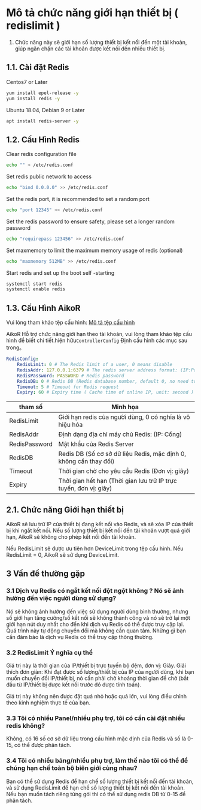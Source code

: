 # Mô tả chức năng giới hạn thiết bị ( redislimit )
1. Chức năng này sẽ giới hạn số lượng thiết bị kết nối đến một tài khoản, giúp ngăn chặn các tài khoản được kết nối đến nhiều thiết bị.

## 1.1. Cài đặt Redis

Centos7 or Later

```bash
yum install epel-release -y
yum install redis -y
```

Ubuntu 18.04, Debian 9 or Later

```bash
apt install redis-server -y
```

## 1.2. Cấu Hình Redis

Clear redis configuration file

```bash 
echo "" > /etc/redis.conf
```

Set redis public network to access

```bash
echo "bind 0.0.0.0" >> /etc/redis.conf
```

Set the redis port, it is recommended to set a random port

```bash
echo "port 12345" >> /etc/redis.conf
```

Set the redis password to ensure safety, please set a longer random password

```bash
echo "requirepass 123456" >> /etc/redis.conf
```

Set maxmemory to limit the maximum memory usage of redis (optional)

```bash
echo "maxmemory 512MB" >> /etc/redis.conf
```

Start redis and set up the boot self -starting

```bash
systemctl start redis
systemctl enable redis
```

## 1.3. Cấu Hình AikoR

Vui lòng tham khảo tệp cấu hình: [Mô tả tệp cấu hình](../Configuration-file-description/config.md)

AikoR Hỗ trợ chức năng giới hạn theo tài khoản, vui lòng tham khảo tệp cấu hình để biết chi tiết.hiện hữu`ControllerConfig` Định cấu hình các mục sau trong。

```yaml
RedisConfig:
    RedisLimit: 0 # The Redis limit of a user, 0 means disable
    RedisAddr: 127.0.0.1:6379 # The redis server address format: (IP:Port)
    RedisPassword: PASSWORD # Redis password
    RedisDB: 0 # Redis DB (Redis database number, default 0, no need to change)
    Timeout: 5 # Timeout for Redis request
    Expiry: 60 # Expiry time ( Cache time of online IP, unit: second )
```

| tham số       | Minh họa                                                                    |
| ------------- | --------------------------------------------------------------------------- |
| RedisLimit    | Giới hạn redis của người dùng, 0 có nghĩa là vô hiệu hóa                    |
| RedisAddr     | Định dạng địa chỉ máy chủ Redis: (IP: Cổng)                                 |
| RedisPassword | Mật khẩu của Redis Server                                                   |
| RedisDB       | Redis DB (Số cơ sở dữ liệu Redis, mặc định 0, không cần thay đổi)           |    
| Timeout       | Thời gian chờ cho yêu cầu Redis (Đơn vị: giây)                              |
| Expiry        | Thời gian hết hạn (Thời gian lưu trữ IP trực tuyến, đơn vị: giây)           |

## 2.1. Chức năng Giới hạn thiết bị

AikoR sẽ lưu trữ IP của thiết bị đang kết nối vào Redis, và sẽ xóa IP của thiết bị khi ngắt kết nối. Nếu số lượng thiết bị kết nối đến tài khoản vượt quá giới hạn, AikoR sẽ không cho phép kết nối đến tài khoản.

Nếu RedisLimit sẽ được ưu tiên hơn DeviceLimit trong tệp cấu hình. Nếu RedisLimit = 0, AikoR sẽ sử dụng DeviceLimit.

## 3 Vấn đề thường gặp

### 3.1 Dịch vụ Redis có ngắt kết nối đột ngột không ? Nó sẽ ảnh hưởng đến việc người dùng sử dụng?

Nó sẽ không ảnh hưởng đến việc sử dụng người dùng bình thường, nhưng số giới hạn tăng cường/số kết nối sẽ không thành công và nó sẽ trở lại một giới hạn nút duy nhất cho đến khi dịch vụ Redis có thể được truy cập lại. Quá trình này tự động chuyển đổi mà không cần quan tâm. Những gì bạn cần đảm bảo là dịch vụ Redis có thể truy cập thông thường.

### 3.2 RedisLimit Ý nghĩa cụ thể 

Giá trị này là thời gian của IP/thiết bị trực tuyến bộ đệm, đơn vị: Giây. Giải thích đơn giản: Khi đạt được số lượng/thiết bị của IP của người dùng, khi bạn muốn chuyển đổi IP/thiết bị, nó cần phải chờ khoảng thời gian để chờ (bắt đầu từ IP/thiết bị được kết nối trước đó được tính toán).

Giá trị này không nên được đặt quá nhỏ hoặc quá lớn, vui lòng điều chỉnh theo kinh nghiệm thực tế của bạn.

### 3.3 Tôi có nhiều Panel/nhiều phụ trợ, tôi có cần cài đặt nhiều redis không?

Không, có 16 số cơ sở dữ liệu trong cấu hình mặc định của Redis và số là 0-15, có thể được phân tách.

### 3.4 Tôi có nhiều bảng/nhiều phụ trợ, làm thế nào tôi có thể để chúng hạn chế toàn bộ biên giới cùng nhau?

Bạn có thể sử dụng Redis để hạn chế số lượng thiết bị kết nối đến tài khoản, và sử dụng RedisLimit để hạn chế số lượng thiết bị kết nối đến tài khoản. Nếu bạn muốn tách riêng từng gói thì có thể sử dụng redis DB từ 0-15 để phân tách.